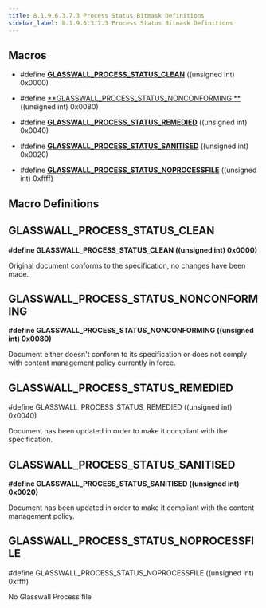 ```yaml
---
title: 8.1.9.6.3.7.3 Process Status Bitmask Definitions
sidebar_label: 8.1.9.6.3.7.3 Process Status Bitmask Definitions
---
```

## Macros

- #define [**GLASSWALL\_PROCESS\_STATUS\_CLEAN**](https://docs.glasswallsolutions.com/sdk/rebuild/Content/API/Process%20Status%20Bitmask%20Definitions.htm#GLASSWAL) ((unsigned int) 0x0000)

- #define [**GLASSWALL\_PROCESS\_STATUS\_NONCONFORMING **](https://docs.glasswallsolutions.com/sdk/rebuild/Content/API/Process%20Status%20Bitmask%20Definitions.htm#GLASSWAL2)((unsigned int) 0x0080)

- #define [**GLASSWALL\_PROCESS\_STATUS\_REMEDIED**](https://docs.glasswallsolutions.com/sdk/rebuild/Content/API/Process%20Status%20Bitmask%20Definitions.htm#GLASSWAL3) ((unsigned int) 0x0040)

- #define [**GLASSWALL\_PROCESS\_STATUS\_SANITISED**](https://docs.glasswallsolutions.com/sdk/rebuild/Content/API/Process%20Status%20Bitmask%20Definitions.htm#GLASSWAL4) ((unsigned int) 0x0020)

- #define [**GLASSWALL\_PROCESS\_STATUS\_NOPROCESSFILE**](https://docs.glasswallsolutions.com/sdk/rebuild/Content/API/Process%20Status%20Bitmask%20Definitions.htm#GLASSWAL5) ((unsigned int) 0xffff)

## Macro Definitions

## GLASSWALL\_PROCESS\_STATUS\_CLEAN

**#define GLASSWALL\_PROCESS\_STATUS\_CLEAN ((unsigned int) 0x0000)**

Original document conforms to the specification, no changes have been made.

## GLASSWALL\_PROCESS\_STATUS\_NONCONFORMING

**#define GLASSWALL\_PROCESS\_STATUS\_NONCONFORMING ((unsigned int) 0x0080)**

Document either doesn&#39;t conform to its specification or does not comply with content management policy currently in force.

## GLASSWALL\_PROCESS\_STATUS\_REMEDIED

#define GLASSWALL\_PROCESS\_STATUS\_REMEDIED ((unsigned int) 0x0040)

Document has been updated in order to make it compliant with the specification.

## GLASSWALL\_PROCESS\_STATUS\_SANITISED

**#define GLASSWALL\_PROCESS\_STATUS\_SANITISED ((unsigned int) 0x0020)**

Document has been updated in order to make it compliant with the content management policy.

## GLASSWALL\_PROCESS\_STATUS\_NOPROCESSFILE

#define GLASSWALL\_PROCESS\_STATUS\_NOPROCESSFILE ((unsigned int) 0xffff)

No Glasswall Process file